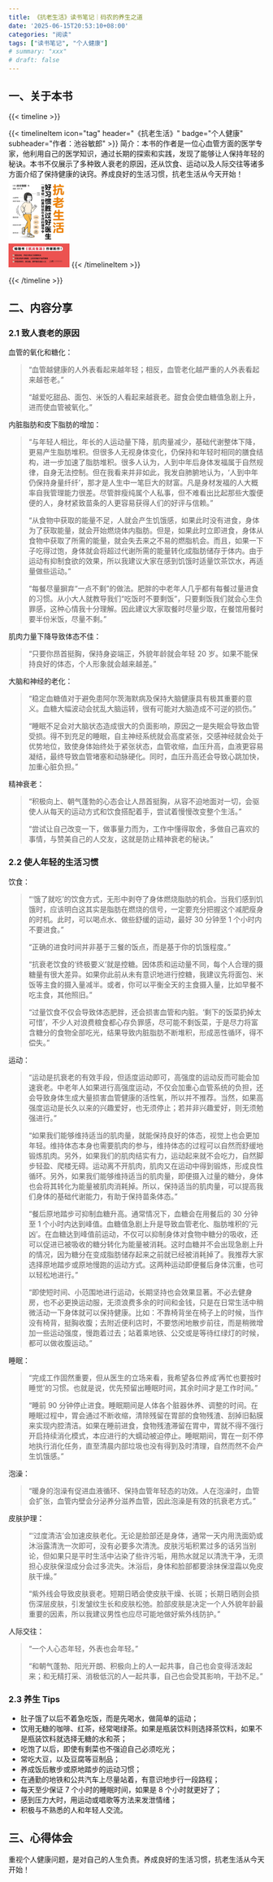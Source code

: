 ```yaml
---
title: 《抗老生活》读书笔记｜码农的养生之道
date: '2025-06-15T20:53:10+08:00'
categories: "阅读"
tags: ["读书笔记", "个人健康"]
# summary: "xxx"
# draft: false
---
```


## 一、关于本书

{{< timeline >}}

{{< timelineItem icon="tag" header="《抗老生活》" badge="个人健康" subheader="作者：池谷敏郎" >}}
简介：本书的作者是一位心血管方面的医学专家，他利用自己的医学知识，通过长期的探索和实践，发现了能够让人保持年轻的秘诀。本书不仅展示了多种致人衰老的原因，还从饮食、运动以及人际交往等诸多方面介绍了保持健康的诀窍。养成良好的生活习惯，抗老生活从今天开始！
<img src="./cover.jpg" width="120" alt="book cover">
{{< /timelineItem >}}

{{< /timeline >}}

## 二、内容分享

### 2.1 致人衰老的原因

血管的氧化和糖化：

> “血管越健康的人外表看起来越年轻；相反，血管老化越严重的人外表看起来越苍老。”
>
> “越爱吃甜品、面包、米饭的人看起来越衰老。甜食会使血糖值急剧上升，进而使血管被氧化。”

内脏脂肪和皮下脂肪的增加：

> “与年轻人相比，年长的人运动量下降，肌肉量减少，基础代谢整体下降，更易产生脂肪堆积。但很多人无视身体变化，仍保持和年轻时相同的膳食结构，进一步加速了脂肪堆积。很多人认为，人到中年后身体发福属于自然规律，自身无法控制。但在我看来并非如此，我发自肺腑地认为，‘人到中年仍保持身量纤纤’，那才是人生中一笔巨大的财富。凡是身材发福的人大概率自我管理能力很差。尽管胖瘦纯属个人私事，但不难看出比起那些大腹便便的人，身材紧致苗条的人更容易获得人们的好评与信赖。”
>
> “从食物中获取的能量不足，人就会产生饥饿感，如果此时没有进食，身体为了获取能量，就会开始燃烧体内脂肪。但是，如果此时立即进食，身体从食物中获取了所需的能量，就会失去来之不易的燃脂机会。而且，如果一下子吃得过饱，身体就会将超过代谢所需的能量转化成脂肪储存于体内。由于运动有抑制食欲的效果，所以我建议大家在感到饥饿时适量饮茶饮水，再适量做些运动。”
>
> “每餐尽量摒弃“一点不剩”的做法。肥胖的中老年人几乎都有每餐过量进食的习惯。从小大人就教导我们“吃饭时不要剩饭”，只要剩饭我们就会心生负罪感，这种心情我十分理解。因此建议大家取餐时尽量少取，在餐馆用餐时要半份米饭，尽量不剩。”

肌肉力量下降导致体态不佳：

> “只要你昂首挺胸，保持身姿端正，外貌年龄就会年轻 20 岁。如果不能保持良好的体态，个人形象就会越来越差。”

大脑和神经的老化：

> “稳定血糖值对于避免患阿尔茨海默病及保持大脑健康具有极其重要的意义。血糖大幅波动会扰乱大脑运转，很有可能对大脑造成不可逆的损伤。”
>
> “睡眠不足会对大脑状态造成很大的负面影响，原因之一是失眠会导致血管受损。得不到充足的睡眠，自主神经系统就会高度紧张，交感神经就会处于优势地位，致使身体始终处于紧张状态，血管收缩，血压升高，血液更容易凝结，最终导致血管堵塞和动脉硬化。同时，血压升高还会导致心跳加快，加重心脏负担。”

精神衰老：

> “积极向上、朝气蓬勃的心态会让人昂首挺胸，从容不迫地面对一切，会驱使人从每天的运动方式和饮食搭配着手，尝试着慢慢改变整个生活。”
>
> “尝试让自己改变一下，做事量力而为，工作中懂得取舍，多做自己喜欢的事情，与赞美自己的人交友，这就是防止精神衰老的秘诀。”

### 2.2 使人年轻的生活习惯

饮食：

> “‘饿了就吃’的饮食方式，无形中剥夺了身体燃烧脂肪的机会。当我们感到饥饿时，应该明白这其实是脂肪在燃烧的信号，一定要充分把握这个减肥瘦身的时机。此时，可以喝点水、做些舒缓的运动，最好 30 分钟至 1 个小时内不要进食。”
>
> “正确的进食时间并非基于三餐的饭点，而是基于你的饥饿程度。”
>
> “抗衰老饮食的‘终极要义’就是控糖。因体质和运动量不同，每个人合理的摄糖量有很大差异。如果你此前从未有意识地进行控糖，我建议先将面包、米饭等主食的摄入量减半。或者，你可以平衡全天的主食摄入量，比如早餐不吃主食，其他照旧。”
>
> “过量饮食不仅会导致体态肥胖，还会损害血管和内脏。‘剩下的饭菜扔掉太可惜’，不少人对浪费粮食都心存负罪感，尽可能不剩饭菜，于是尽力将富含糖分的食物全部吃光，结果导致内脏脂肪不断堆积，形成恶性循环，得不偿失。”

运动：

> “运动是抗衰老的有效手段，但适度运动即可，高强度的运动反而可能会加速衰老。中老年人如果进行高强度运动，不仅会加重心血管系统的负担，还会导致身体生成大量损害血管健康的活性氧，所以并不推荐。当然，如果高强度运动是长久以来的兴趣爱好，也无须停止；若并非兴趣爱好，则无须勉强进行。”
>
> “如果我们能够维持适当的肌肉量，就能保持良好的体态，视觉上也会更加年轻。维持体态本身也需要肌肉的参与，维持体态的过程可以自然而舒缓地锻炼肌肉。另外，如果我们的肌肉结实有力，运动起来就不会吃力，自然脚步轻盈、爬楼无碍。运动离不开肌肉，肌肉又在运动中得到锻炼，形成良性循环。另外，如果我们能够维持适当的肌肉量，即便摄入过量的糖分，身体也会将其转化为能量被肌肉消耗掉。所以，保持适当的肌肉量，可以提高我们身体的基础代谢能力，有助于保持苗条体态。”
>
> “餐后原地踏步可抑制血糖升高。通常情况下，血糖会在用餐后的 30 分钟至 1 个小时内达到峰值。血糖值急剧上升是导致血管老化、脂肪堆积的‘元凶’。在血糖达到峰值前运动，不仅可以抑制身体对食物中糖分的吸收，还可以促进已被吸收的糖分转化为能量被消耗。这时血糖并不会出现急剧上升的情况，因为糖分在变成脂肪储存起来之前就已经被消耗掉了。我推荐大家选择原地踏步或原地慢跑的运动方式。这两种运动即便餐后身体沉重，也可以轻松地进行。”
>
> “即使短时间、小范围地进行运动，长期坚持也会效果显著。不必去健身房，也不必更换运动服，无须浪费多余的时间和金钱，只是在日常生活中稍微活动一下身体就可以保持健康。比如：不靠椅背坐在椅子上的时候，当作没有椅背，挺胸收腹；去附近便利店时，不要悠闲地散步前往，而是稍微增加一些运动强度，慢跑着过去；站着乘地铁、公交或是等待红绿灯的时候，都可以做收腹运动。”

睡眠：

> “完成工作固然重要，但从医生的立场来看，我希望各位养成‘再忙也要按时睡觉’的习惯。也就是说，优先预留出睡眠时间，其余时间才是工作时间。”
>
> “睡前 90 分钟停止进食。睡眠期间是人体各个脏器休养、调整的时间。在睡眠过程中，胃会通过不断收缩，清除残留在胃部的食物残渣、刮掉旧黏膜来实现内腔清洁。如果在睡前进食，食物残渣滞留在胃中，胃就不得不强行开启持续消化模式，本应进行的大蠕动被迫停止。睡眠期间，胃在一刻不停地执行消化任务，直至清晨内部垃圾也没有得到及时清理，自然而然不会产生饥饿感。”

泡澡：

> “暖身的泡澡有促进血液循环、保持血管年轻态的功效。人在泡澡时，血管会扩张，血管内壁会分泌养分滋养血管，因此泡澡是有效的抗衰老方式。”

皮肤护理：

> “‘过度清洁’会加速皮肤老化。无论是脸部还是身体，通常一天内用洗面奶或沐浴露清洗一次即可，没有必要多次清洗。皮肤污垢积累过多的话另当别论，但如果只是平时生活中沾染了些许污垢，用热水就足以清洗干净，无须担心皮肤保湿成分会过多流失。沐浴后，身体和脸部都要涂抹保湿霜以免皮肤干燥。”
>
> “紫外线会导致皮肤衰老。短期日晒会使皮肤干燥、长斑；长期日晒则会损伤深层皮肤，引发皱纹生长和皮肤松弛。脸部皮肤是决定一个人外貌年龄最重要的因素，所以我建议男性也应尽可能地做好紫外线防护。”

人际交往：

> “一个人心态年轻，外表也会年轻。”
>
> “和朝气蓬勃、阳光开朗、积极向上的人一起共事，自己也会变得活泼起来；和无精打采、消极低沉的人一起共事，自己也会受其影响，干劲不足。”

### 2.3 养生 Tips

- 肚子饿了以后不着急吃饭，而是先喝水，做简单的运动；
- 饮用无糖的咖啡、红茶，经常喝绿茶。如果是瓶装饮料则选择茶饮料，如果不是瓶装饮料就选择无糖的水和茶；
- 吃饱了以后，即使有剩菜也不强迫自己必须吃光；
- 常吃大豆，以及豆腐等豆制品；
- 养成饭后散步或原地踏步的运动习惯；
- 在通勤的地铁和公共汽车上尽量站着，有意识地步行一段路程；
- 每天至少保证 7 个小时的睡眠时间，如果是 8 个小时就更好了；
- 感到压力大时，用运动或唱歌等方法来发泄情绪；
- 积极与不熟悉的人和年轻人交流。

## 三、心得体会

重视个人健康问题，是对自己的人生负责。养成良好的生活习惯，抗老生活从今天开始！
